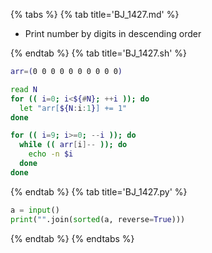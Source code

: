 {% tabs %}
{% tab title='BJ_1427.md' %}

* Print number by digits in descending order

{% endtab %}
{% tab title='BJ_1427.sh' %}

```sh
arr=(0 0 0 0 0 0 0 0 0 0)

read N
for (( i=0; i<${#N}; ++i )); do
  let "arr[${N:i:1}] += 1"
done

for (( i=9; i>=0; --i )); do
  while (( arr[i]-- )); do
    echo -n $i
  done
done
```

{% endtab %}
{% tab title='BJ_1427.py' %}

```py
a = input()
print("".join(sorted(a, reverse=True)))
```

{% endtab %}
{% endtabs %}